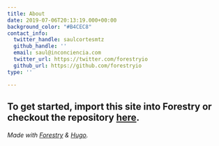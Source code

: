 ```yaml
---
title: About
date: 2019-07-06T20:13:19.000+00:00
background_color: "#B4CEC8"
contact_info:
  twitter_handle: saulcortesmtz
  github_handle: ''
  email: saul@inconciencia.com
  twitter_url: https://twitter.com/forestryio
  github_url: https://github.com/forestryio
type: ''

---
```

## To get started, import this site into Forestry or checkout the repository [here](https://github.com/kendallstrautman/starter-blog-hugo "forestry starter blog hugo").

###### Made with [Forestry](https://forestry.io/ "Forestry.io") & [Hugo](https://gohugo.io/ "Hugo SSG").